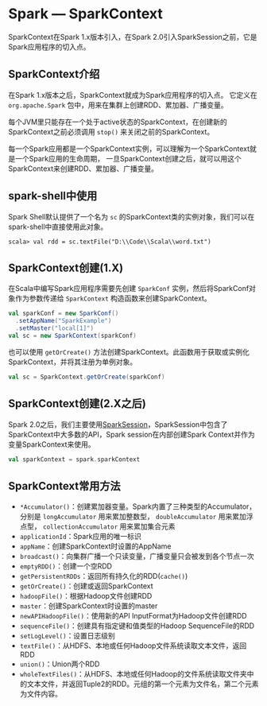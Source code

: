 # Spark — SparkContext

SparkContext在Spark 1.x版本引入，在Spark 2.0引入SparkSession之前，它是Spark应用程序的切入点。

## SparkContext介绍

在Spark 1.x版本之后，SparkContext就成为Spark应用程序的切入点。
它定义在 `org.apache.Spark` 包中，用来在集群上创建RDD、累加器、广播变量。

每个JVM里只能存在一个处于active状态的SparkContext，在创建新的SparkContext之前必须调用 `stop()` 来关闭之前的SparkContext。

每一个Spark应用都是一个SparkContext实例，可以理解为一个SparkContext就是一个Spark应用的生命周期，
一旦SparkContext创建之后，就可以用这个SparkContext来创建RDD、累加器、广播变量。

## spark-shell中使用

Spark Shell默认提供了一个名为 `sc` 的SparkContext类的实例对象，我们可以在spark-shell中直接使用此对象。

```shell
scala> val rdd = sc.textFile("D:\\Code\\Scala\\word.txt")
```

## SparkContext创建(1.X)

在Scala中编写Spark应用程序需要先创建 `SparkConf` 实例，然后将SparkConf对象作为参数传递给 `SparkContext` 构造函数来创建SparkContext。

```scala
val sparkConf = new SparkConf()
  .setAppName("SparkExample")
  .setMaster("local[1]")
val sc = new SparkContext(sparkConf)
```

也可以使用 `getOrCreate()` 方法创建SparkContext。此函数用于获取或实例化SparkContext，并将其注册为单例对象。

```scala
val sc = SparkContext.getOrCreate(sparkConf)
```

## SparkContext创建(2.X之后)

Spark 2.0之后，我们主要使用[SparkSession](spark-session)，SparkSession中包含了SparkContext中大多数的API，Spark session在内部创建Spark Context并作为变量SparkContext来使用。

```scala
val sparkContext = spark.sparkContext
```

## SparkContext常用方法

* `*Accumulator()`：创建累加器变量。Spark内置了三种类型的Accumulator，分别是 `longAccumulator` 用来累加整数型， `doubleAccumulator` 用来累加浮点型， `collectionAccumulator` 用来累加集合元素
* `applicationId`：Spark应用的唯一标识
* `appName`：创建SparkContext时设置的AppName
* `broadcast()`：向集群广播一个只读变量，广播变量只会被发到各个节点一次
* `emptyRDD()`：创建一个空RDD
* `getPersistentRDDs`：返回所有持久化的RDD(`cache()`)
* `getOrCreate()`：创建或返回SparkContext
* `hadoopFile()`：根据Hadoop文件创建RDD
* `master`：创建SparkContext时设置的master
* `newAPIHadoopFile()`：使用新的API InputFormat为Hadoop文件创建RDD
* `sequenceFile()`：创建具有指定键和值类型的Hadoop SequenceFile的RDD
* `setLogLevel()`：设置日志级别
* `textFile()`：从HDFS、本地或任何Hadoop文件系统读取文本文件，返回RDD
* `union()`：Union两个RDD
* `wholeTextFiles()`：从HDFS、本地或任何Hadoop的文件系统读取文件夹中的文本文件，并返回Tuple2的RDD。元组的第一个元素为文件名，第二个元素为文件内容。